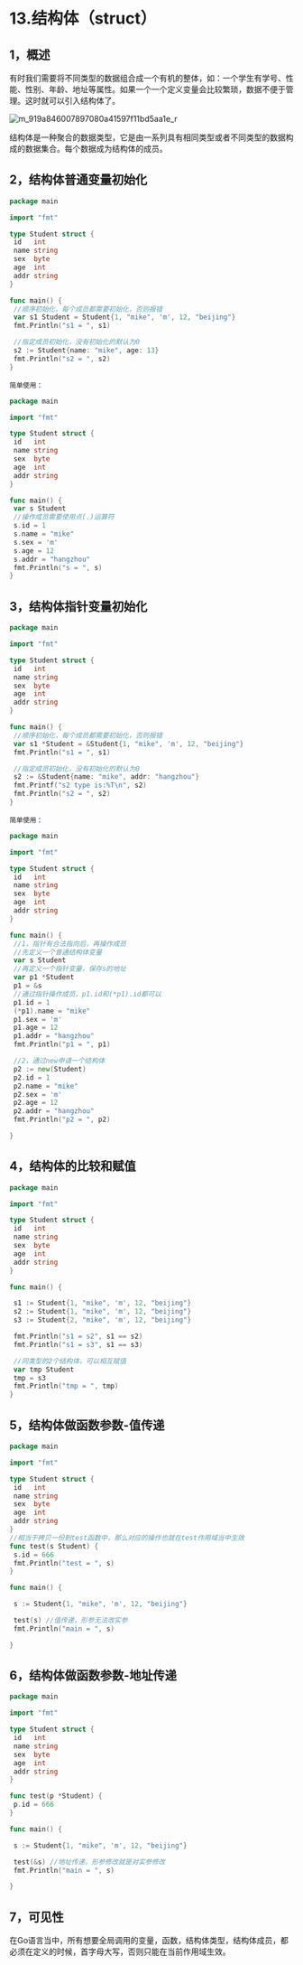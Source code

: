 # 13.结构体（struct）

## 1，概述

有时我们需要将不同类型的数据组合成一个有机的整体，如：一个学生有学号、性能、性别、年龄、地址等属性。如果一个一个定义变量会比较繁琐，数据不便于管理。这时就可以引入结构体了。

![m_919a846007897080a41597f11bd5aa1e_r](http://t.eryajf.net/imgs/2021/09/ecc9c0e9aa054e4b.jpg)

结构体是一种聚合的数据类型，它是由一系列具有相同类型或者不同类型的数据构成的数据集合。每个数据成为结构体的成员。

## 2，结构体普通变量初始化

```go
package main

import "fmt"

type Student struct {
 id   int
 name string
 sex  byte
 age  int
 addr string
}

func main() {
 //顺序初始化，每个成员都需要初始化，否则报错
 var s1 Student = Student{1, "mike", 'm', 12, "beijing"}
 fmt.Println("s1 = ", s1)

 //指定成员初始化，没有初始化的默认为0
 s2 := Student{name: "mike", age: 13}
 fmt.Println("s2 = ", s2)
}
```

`简单使用：`

```go
package main

import "fmt"

type Student struct {
 id   int
 name string
 sex  byte
 age  int
 addr string
}

func main() {
 var s Student
 //操作成员需要使用点(.)运算符
 s.id = 1
 s.name = "mike"
 s.sex = 'm'
 s.age = 12
 s.addr = "hangzhou"
 fmt.Println("s = ", s)
}
```

## 3，结构体指针变量初始化

```go
package main

import "fmt"

type Student struct {
 id   int
 name string
 sex  byte
 age  int
 addr string
}

func main() {
 //顺序初始化，每个成员都需要初始化，否则报错
 var s1 *Student = &Student{1, "mike", 'm', 12, "beijing"}
 fmt.Println("s1 = ", s1)

 //指定成员初始化，没有初始化的默认为0
 s2 := &Student{name: "mike", addr: "hangzhou"}
 fmt.Printf("s2 type is:%T\n", s2)
 fmt.Println("s2 = ", s2)
}
```

`简单使用：`

```go
package main

import "fmt"

type Student struct {
 id   int
 name string
 sex  byte
 age  int
 addr string
}

func main() {
 //1，指针有合法指向后，再操作成员
 //先定义一个普通结构体变量
 var s Student
 //再定义一个指针变量，保存s的地址
 var p1 *Student
 p1 = &s
 //通过指针操作成员，p1.id和(*p1).id都可以
 p1.id = 1
 (*p1).name = "mike"
 p1.sex = 'm'
 p1.age = 12
 p1.addr = "hangzhou"
 fmt.Println("p1 = ", p1)

 //2，通过new申请一个结构体
 p2 := new(Student)
 p2.id = 1
 p2.name = "mike"
 p2.sex = 'm'
 p2.age = 12
 p2.addr = "hangzhou"
 fmt.Println("p2 = ", p2)

}
```

## 4，结构体的比较和赋值

```go
package main

import "fmt"

type Student struct {
 id   int
 name string
 sex  byte
 age  int
 addr string
}

func main() {

 s1 := Student{1, "mike", 'm', 12, "beijing"}
 s2 := Student{1, "mike", 'm', 12, "beijing"}
 s3 := Student{2, "mike", 'm', 12, "beijing"}

 fmt.Println("s1 = s2", s1 == s2)
 fmt.Println("s1 = s3", s1 == s3)

 //同类型的2个结构体，可以相互赋值
 var tmp Student
 tmp = s3
 fmt.Println("tmp = ", tmp)
}
```

## 5，结构体做函数参数-值传递

```go
package main

import "fmt"

type Student struct {
 id   int
 name string
 sex  byte
 age  int
 addr string
}
//相当于拷贝一份到test函数中，那么对应的操作也就在test作用域当中生效
func test(s Student) {
 s.id = 666
 fmt.Println("test = ", s)
}

func main() {

 s := Student{1, "mike", 'm', 12, "beijing"}

 test(s) //值传递，形参无法改实参
 fmt.Println("main = ", s)

}
```

## 6，结构体做函数参数-地址传递

```go
package main

import "fmt"

type Student struct {
 id   int
 name string
 sex  byte
 age  int
 addr string
}

func test(p *Student) {
 p.id = 666
}

func main() {

 s := Student{1, "mike", 'm', 12, "beijing"}

 test(&s) //地址传递，形参修改就是对实参修改
 fmt.Println("main = ", s)

}
```

## 7，可见性

在Go语言当中，所有想要全局调用的变量，函数，结构体类型，结构体成员，都必须在定义的时候，首字母大写，否则只能在当前作用域生效。
